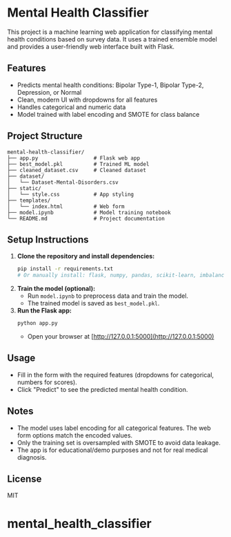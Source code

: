# Mental Health Classifier

This project is a machine learning web application for classifying mental health conditions based on survey data. It uses a trained ensemble model and provides a user-friendly web interface built with Flask.

## Features
- Predicts mental health conditions: Bipolar Type-1, Bipolar Type-2, Depression, or Normal
- Clean, modern UI with dropdowns for all features
- Handles categorical and numeric data
- Model trained with label encoding and SMOTE for class balance

## Project Structure
```
mental-health-classifier/
├── app.py                  # Flask web app
├── best_model.pkl          # Trained ML model
├── cleaned_dataset.csv     # Cleaned dataset
├── dataset/
│   └── Dataset-Mental-Disorders.csv
├── static/
│   └── style.css           # App styling
├── templates/
│   └── index.html          # Web form
├── model.ipynb             # Model training notebook
└── README.md               # Project documentation
```

## Setup Instructions
1. **Clone the repository and install dependencies:**
   ```bash
   pip install -r requirements.txt
   # Or manually install: flask, numpy, pandas, scikit-learn, imbalanced-learn, matplotlib, seaborn
   ```
2. **Train the model (optional):**
   - Run `model.ipynb` to preprocess data and train the model.
   - The trained model is saved as `best_model.pkl`.
3. **Run the Flask app:**
   ```bash
   python app.py
   ```
   - Open your browser at [http://127.0.0.1:5000](http://127.0.0.1:5000)

## Usage
- Fill in the form with the required features (dropdowns for categorical, numbers for scores).
- Click "Predict" to see the predicted mental health condition.

## Notes
- The model uses label encoding for all categorical features. The web form options match the encoded values.
- Only the training set is oversampled with SMOTE to avoid data leakage.
- The app is for educational/demo purposes and not for real medical diagnosis.

## License
MIT
# mental_health_classifier
